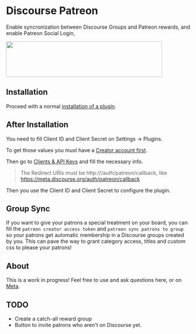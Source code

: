 # Discourse Patreon

Enable syncronization between Discourse Groups and Patreon rewards, and enable Patreon Social Login,

<img src="https://s3.amazonaws.com/patreon_public_assets/toolbox/patreon.png" width="426" height="97">

## Installation

Proceed with a normal [installation of a plugin](https://meta.discourse.org/t/install-a-plugin/19157?u=falco).


## After Installation

You need to fill Client ID and Client Secret on Settings -> Plugins.

To get those values you must have a [Creator account first](https://www.patreon.com/become-a-patreon-creator).

Then go to [Clients & API Keys](https://www.patreon.com/platform/documentation/clients) and fill the necessary info.

> The Redirect URIs must be http://<DISCOURSE BASE URL>/auth/patreon/callback, like https://meta.discourse.org/auth/patreon/callback

Then you use the Client ID and Client Secret to configure the plugin.

## Group Sync

If you want to give your patrons a special treatment on your board, you can fill the `patreon creator access token` and `patreon sync patrons to group` so your patrons get automatic membership in a Discourse groups created by you.
This can pave the way to grant category access, titles and custom css to please your patrons!

## About

This is a work in progress! Feel free to use and ask questions here, or on [Meta](meta.discourse.org).

## TODO

- Create a catch-all reward group
- Button to invite patrons who aren't on Discourse yet.

